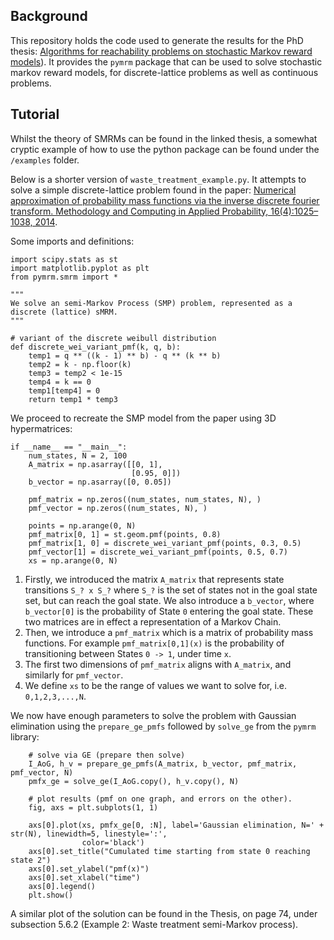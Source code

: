 ## Background

This repository holds the code used to generate the results for the PhD thesis: [Algorithms for reachability problems on stochastic Markov reward models](https://etheses.bham.ac.uk/id/eprint/11842/)).
It provides the `pymrm` package that can be used to solve stochastic markov reward models, for discrete-lattice problems as well as continuous problems.

## Tutorial

Whilst the theory of SMRMs can be found in the linked thesis, a somewhat cryptic example of how to use the python package
can be found under the `/examples` folder.

Below is a shorter version of `waste_treatment_example.py`. It attempts to solve a simple discrete-lattice problem found in the paper: 
[Numerical approximation of probability mass functions via the inverse discrete fourier transform. Methodology and Computing in Applied Probability,
16(4):1025–1038, 2014](https://link.springer.com/article/10.1007/s11009-013-9366-3).

Some  imports and definitions:
```
import scipy.stats as st
import matplotlib.pyplot as plt
from pymrm.smrm import *

"""
We solve an semi-Markov Process (SMP) problem, represented as a discrete (lattice) sMRM.
"""

# variant of the discrete weibull distribution
def discrete_wei_variant_pmf(k, q, b):
    temp1 = q ** ((k - 1) ** b) - q ** (k ** b)
    temp2 = k - np.floor(k)
    temp3 = temp2 < 1e-15
    temp4 = k == 0
    temp1[temp4] = 0
    return temp1 * temp3
```

We proceed to recreate the SMP model from the paper using 3D hypermatrices:
```
if __name__ == "__main__":
    num_states, N = 2, 100
    A_matrix = np.asarray([[0, 1],
                           [0.95, 0]])
    b_vector = np.asarray([0, 0.05])

    pmf_matrix = np.zeros((num_states, num_states, N), )
    pmf_vector = np.zeros((num_states, N), )

    points = np.arange(0, N)
    pmf_matrix[0, 1] = st.geom.pmf(points, 0.8)
    pmf_matrix[1, 0] = discrete_wei_variant_pmf(points, 0.3, 0.5)
    pmf_vector[1] = discrete_wei_variant_pmf(points, 0.5, 0.7)
    xs = np.arange(0, N)
```
1. Firstly, we introduced the matrix `A_matrix` that represents state transitions `S_? x S_?` where `S_?` is the set of states not in the goal state set, but can reach the goal state. We also introduce a `b_vector`, where `b_vector[0]` is the probability of State `0` entering the goal state. These two matrices are in effect a representation of a Markov Chain.
2. Then, we introduce a `pmf_matrix` which is a matrix of probability mass functions. For example `pmf_matrix[0,1](x)` is the probability of transitioning between States `0 -> 1`, under time `x`.
3. The first two dimensions of `pmf_matrix` aligns with `A_matrix`, and similarly for `pmf_vector`. 
4. We define `xs` to be the range of values we want to solve for, i.e. `0,1,2,3,...,N`.

We now have enough parameters to solve the problem with Gaussian elimination using the `prepare_ge_pmfs` followed by `solve_ge` from the `pymrm` library:
```
    # solve via GE (prepare then solve)
    I_AoG, h_v = prepare_ge_pmfs(A_matrix, b_vector, pmf_matrix, pmf_vector, N)
    pmfx_ge = solve_ge(I_AoG.copy(), h_v.copy(), N)

    # plot results (pmf on one graph, and errors on the other).
    fig, axs = plt.subplots(1, 1)

    axs[0].plot(xs, pmfx_ge[0, :N], label='Gaussian elimination, N=' + str(N), linewidth=5, linestyle=':',
                color='black')
    axs[0].set_title("Cumulated time starting from state 0 reaching state 2")
    axs[0].set_ylabel("pmf(x)")
    axs[0].set_xlabel("time")
    axs[0].legend()
    plt.show()
```
A similar plot of the solution can be found in the Thesis, on page 74, under subsection 5.6.2 (Example 2: Waste treatment semi-Markov process). 


 